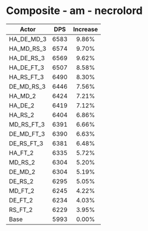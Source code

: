 # Composite - am - necrolord
| Actor | DPS | Increase |
|---|:---:|:---:|
|HA_DE_MD_3|6583|9.86%|
|HA_MD_RS_3|6574|9.70%|
|HA_DE_RS_3|6569|9.62%|
|HA_DE_FT_3|6507|8.58%|
|HA_RS_FT_3|6490|8.30%|
|DE_MD_RS_3|6446|7.56%|
|HA_MD_2|6424|7.21%|
|HA_DE_2|6419|7.12%|
|HA_RS_2|6404|6.86%|
|MD_RS_FT_3|6391|6.66%|
|DE_MD_FT_3|6390|6.63%|
|DE_RS_FT_3|6381|6.48%|
|HA_FT_2|6335|5.72%|
|MD_RS_2|6304|5.20%|
|DE_MD_2|6304|5.19%|
|DE_RS_2|6295|5.05%|
|MD_FT_2|6245|4.22%|
|DE_FT_2|6234|4.03%|
|RS_FT_2|6229|3.95%|
|Base|5993|0.00%|
